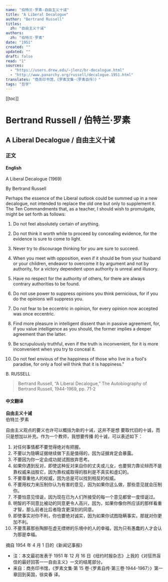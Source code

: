 ```yaml
---
name: "伯特兰·罗素-自由主义十诫"
title: "A Liberal Decalogue"
author: "Bertrand Russell"
titles:
  zh: "自由主义十诫"
authors:
  zh: "伯特兰·罗素"
date: "1951"
created: ""
updated: ""
draft: false
read: "1"
sources:
  - "https://users.drew.edu/~jlenz/br-decalogue.html"
  - "http://www.panarchy.org/russell/decalogue.1951.html"
translates: "商务印书馆，《罗素文集·〈罗素自传〉》"
tags: "哲学"
---
```


[[toc]]

# Bertrand Russell / 伯特兰·罗素

## A Liberal Decalogue / 自由主义十诫

### 正文

<!-- tabs:start -->

#### **English**

A Liberal Decalogue (1969)

By Bertrand Russell

Perhaps the essence of the Liberal outlook could be summed up in a new decalogue, not intended to replace the old one but only to supplement it. The Ten Commandments that, as a teacher, I should wish to promulgate, might be set forth as follows:

1.  Do not feel absolutely certain of anything.

2.  Do not think it worth while to proceed by concealing evidence, for the evidence is sure to come to light.

3.  Never try to discourage thinking for you are sure to succeed.

4.  When you meet with opposition, even if it should be from your husband or your children, endeavor to overcome it by argument and not by authority, for a victory dependent upon authority is unreal and illusory.

5.  Have no respect for the authority of others, for there are always contrary authorities to be found.

6.  Do not use power to suppress opinions you think pernicious, for if you do the opinions will suppress you.

7.  Do not fear to be eccentric in opinion, for every opinion now accepted was once eccentric.

8.  Find more pleasure in intelligent dissent than in passive agreement, for, if you value intelligence as you should, the former implies a deeper agreement than the latter.

9.  Be scrupulously truthful, even if the truth is inconvenient, for it is more inconvenient when you try to conceal it.

10. Do not feel envious of the happiness of those who live in a fool's paradise, for only a fool will think that it is happiness."

B. RUSSELL

> Bertrand Russell, “A Liberal Decalogue,” The Autobiography of Bertrand Russell, 1944-1969, pp. 71-2

#### **中文翻译**

**自由主义十诫**  
伯特兰·罗素

自由主义观点的要义也许可以概括为新的十诫，这并不是想
要取代旧的十诚，而只是想加以补充。作为一个教师，我想要传播
的十诚，可以表述如下：

1. 对任何事情都不要觉得绝对有把握。
2. 不要以为隐瞒证据继续做下去是值得的，因为证据肯定会暴露。
3. 不要因为你一定会成功就试图放弃思考。
4. 如果你遇到反对，即使这种反对来自你的丈夫或儿女，也要努力靠论辩而不是靠权威来战胜它，因为靠权威取得的胜利是不真实和虛幻的。
5. 不要尊重他人的权威，因为总是可以找到相反的权威。
6. 不要用权力来压制你认为有害的意见，因为如果你这么做，那些意见就会压制你。
7. 不要怕意见怪诞，因为现在已为人们所接受的每一个意见都曾一度怪诞过。
8. 明智的不同意比被动的同意更令人高兴，因为，如果你像你所应该的那样看重才智，那么前者比后者隐含更深刻的同意。
9. 即使事实对你不利，你也要绝对诚实，因为如果你试图隐瞒事实，那就对你更加不利。
10. 不要羡慕那些陶醉在虚无缥缈的乐境中的人的幸福，因为只有愚蠢的人才会认为那是幸福。

摘自 1954 年 4 月 1 日的《新闻记事报》

- 注：本文最初发表于 1951 年 12 月 16 日《纽约时报杂志》上我的《对狂热盲信的最好回答一一自由主义》一文的结尾部分。
- 来自：商务印书馆，《罗素文集·第 15 卷·〈罗素自传·第三卷·1944-1967〉》第一章回到英国，徐奕春 译。

<!-- tabs:end -->
